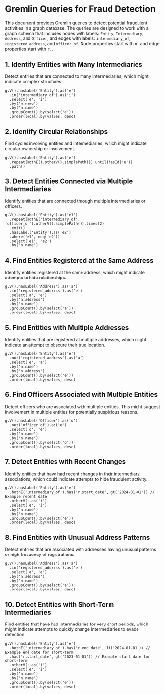 # Gremlin Queries for Fraud Detection

This document provides Gremlin queries to detect potential fraudulent activities in a graph database. The queries are designed to work with a graph schema that includes nodes with labels: `Entity`, `Intermediary`, `Address`, and `Officer`, and edges with labels: `intermediary_of`, `registered_address`, and `officer_of`. Node properties start with `n.` and edge properties start with `r.`.

## 1. Identify Entities with Many Intermediaries

Detect entities that are connected to many intermediaries, which might indicate complex structures.

```gremlin
g.V().hasLabel('Entity').as('e')
  .in('intermediary_of').as('i')
  .select('e', 'i')
  .by('n.name')
  .by('n.name')
  .groupCount().by(select('e'))
  .order(local).by(values, desc)
```

## 2. Identify Circular Relationships

Find cycles involving entities and intermediaries, which might indicate circular ownership or involvement.

```
g.V().hasLabel('Entity').as('e')
  .repeat(bothE().otherV().simplePath()).until(hasId('e'))
  .path()
```

## 3. Detect Entities Connected via Multiple Intermediaries

Identify entities that are connected through multiple intermediaries or officers.

```
g.V().hasLabel('Entity').as('e1')
  .repeat(bothE('intermediary_of', 'officer_of').otherV().simplePath()).times(2)
  .emit()
  .hasLabel('Entity').as('e2')
  .where('e1', neq('e2'))
  .select('e1', 'e2')
  .by('n.name')
```

## 4. Find Entities Registered at the Same Address

Identify entities registered at the same address, which might indicate attempts to hide relationships.

```
g.V().hasLabel('Address').as('a')
  .in('registered_address').as('e')
  .select('a', 'e')
  .by('n.address')
  .by('n.name')
  .groupCount().by(select('a'))
  .order(local).by(values, desc)
```

## 5. Find Entities with Multiple Addresses

Identify entities that are registered at multiple addresses, which might indicate an attempt to obscure their true location.

```gremlin
g.V().hasLabel('Entity').as('e')
  .out('registered_address').as('a')
  .select('e', 'a')
  .by('n.name')
  .by('n.address')
  .groupCount().by(select('e'))
  .order(local).by(values, desc)
```

## 6. Find Officers Associated with Multiple Entities

Detect officers who are associated with multiple entities. This might suggest involvement in multiple entities for potentially suspicious reasons.

```gremlin
g.V().hasLabel('Officer').as('o')
  .out('officer_of').as('e')
  .select('o', 'e')
  .by('n.name')
  .by('n.name')
  .groupCount().by(select('o'))
  .order(local).by(values, desc)
```

## 7. Detect Entities with Recent Changes

Identify entities that have had recent changes in their intermediary associations, which could indicate attempts to hide fraudulent activity.

```gremlin
g.V().hasLabel('Entity').as('e')
  .bothE('intermediary_of').has('r.start_date', gt('2024-01-01')) // Example recent date
  .otherV().as('i')
  .select('e', 'i')
  .by('n.name')
  .by('n.name')
  .groupCount().by(select('e'))
  .order(local).by(values, desc)
```

## 8. Find Entities with Unusual Address Patterns

Detect entities that are associated with addresses having unusual patterns or high frequency of registrations.

```gremlin
g.V().hasLabel('Address').as('a')
  .in('registered_address').as('e')
  .select('a', 'e')
  .by('n.address')
  .by('n.name')
  .groupCount().by(select('a'))
  .order(local).by(values, desc)
```


## 10. Detect Entities with Short-Term Intermediaries

Find entities that have had intermediaries for very short periods, which might indicate attempts to quickly change intermediaries to evade detection.

```gremlin
g.V().hasLabel('Entity').as('e')
  .bothE('intermediary_of').has('r.end_date', lt('2024-01-01')) // Example end date for short-term
  .has('r.start_date', gt('2023-01-01')) // Example start date for short-term
  .otherV().as('i')
  .select('e', 'i')
  .by('n.name')
  .by('n.name')
  .groupCount().by(select('e'))
  .order(local).by(values, desc)
```
